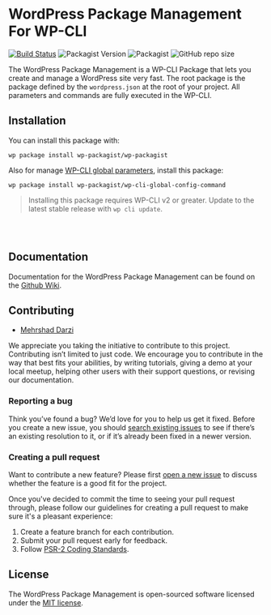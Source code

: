# WordPress Package Management For WP-CLI

[![Build Status](https://travis-ci.com/wp-packagist/wp-packagist.svg?branch=master)](https://travis-ci.com/wp-packagist/wp-packagist)
![Packagist Version](https://img.shields.io/packagist/v/wp-packagist/wp-packagist)
![Packagist](https://img.shields.io/packagist/l/wp-packagist/wp-packagist)
![GitHub repo size](https://img.shields.io/github/repo-size/wp-packagist/wp-packagist)

The WordPress Package Management is a WP-CLI Package that lets you create and manage a WordPress site very fast.
The root package is the package defined by the `wordpress.json` at the root of your project. All parameters and commands are fully executed in the WP-CLI.

## Installation

You can install this package with:

```console
wp package install wp-packagist/wp-packagist
```

Also for manage [WP-CLI global parameters](https://github.com/wp-packagist/wp-cli-global-config-command), install this package:

```console
wp package install wp-packagist/wp-cli-global-config-command
```

> Installing this package requires WP-CLI v2 or greater. Update to the latest stable release with `wp cli update`.

<br/>
<p align="center">
<a href="https://www.youtube.com/watch?v=YOUTUBE_VIDEO_ID_HERE" target="_blank">
<img src="https://via.placeholder.com/800X350.png" alt="">
</a>
</p>

## Documentation

Documentation for the WordPress Package Management can be found on the [Github Wiki](https://github.com/wp-packagist/wp-packagist/wiki).

## Contributing

- [Mehrshad Darzi](https://www.linkedin.com/in/mehrshaddarzi/)


We appreciate you taking the initiative to contribute to this project.
Contributing isn’t limited to just code. We encourage you to contribute in the way that best fits your abilities, by writing tutorials, giving a demo at your local meetup, helping other users with their support questions, or revising our documentation.

### Reporting a bug

Think you’ve found a bug? We’d love for you to help us get it fixed.
Before you create a new issue, you should [search existing issues](https://github.com/wp-packagist/wp-packagist/issues?q=label%3Abug%20) to see if there’s an existing resolution to it, or if it’s already been fixed in a newer version.

### Creating a pull request

Want to contribute a new feature? Please first [open a new issue](https://github.com/wp-packagist/wp-packagist/issues/new) to discuss whether the feature is a good fit for the project.

Once you've decided to commit the time to seeing your pull request through, please follow our guidelines for creating a pull request to make sure it's a pleasant experience:

1. Create a feature branch for each contribution.
2. Submit your pull request early for feedback.
3. Follow [PSR-2 Coding Standards](http://www.php-fig.org/psr/psr-2/).

## License

The WordPress Package Management is open-sourced software licensed under the [MIT license](https://opensource.org/licenses/MIT).
